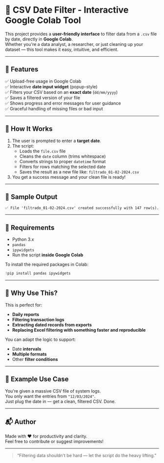 
# 📅 CSV Date Filter - Interactive Google Colab Tool

This project provides a **user-friendly interface** to filter data from a `.csv` file by date, directly in **Google Colab**.  
Whether you're a data analyst, a researcher, or just cleaning up your dataset — this tool makes it easy, intuitive, and efficient.

---

## 🚀 Features

✅ Upload-free usage in Google Colab  
✅ Interactive **date input widget** (popup-style)  
✅ Filters your CSV based on an **exact date** (`dd/mm/yyyy`)  
✅ Saves a filtered version of your file  
✅ Shows progress and error messages for user guidance  
✅ Graceful handling of missing files or bad input  

---

## 🎯 How It Works

1. The user is prompted to enter a **target date**.
2. The script:
   - Loads the `file.csv` file
   - Cleans the `date` column (trims whitespace)
   - Converts strings to proper `datetime` format
   - Filters for rows matching the selected date
   - Saves the result as a new file like: `filtrado_01-02-2024.csv`
3. You get a success message and your clean file is ready!

---

## 🧪 Sample Output

```
✅ File 'filtrado_01-02-2024.csv' created successfully with 147 row(s).
```

---

## 📁 Requirements

- Python 3.x
- `pandas`
- `ipywidgets`
- Run the script **inside Google Colab**

To install the required packages in Colab:
```python
!pip install pandas ipywidgets
```

---

## 🔎 Why Use This?

This is perfect for:
- **Daily reports**
- **Filtering transaction logs**
- **Extracting dated records from exports**
- **Replacing Excel filtering with something faster and reproducible**

You can adapt the logic to support:
- Date **intervals**
- **Multiple formats**
- Other **filter conditions**

---

## 🤖 Example Use Case

You're given a massive CSV file of system logs.  
You only want the entries from `"12/03/2024"`.  
Just plug the date in — get a clean, filtered CSV. Done.

---

## 📬 Author

Made with ❤️ for productivity and clarity.  
Feel free to contribute or suggest improvements!

---

> “Filtering data shouldn't be hard — let the script do the heavy lifting.”
